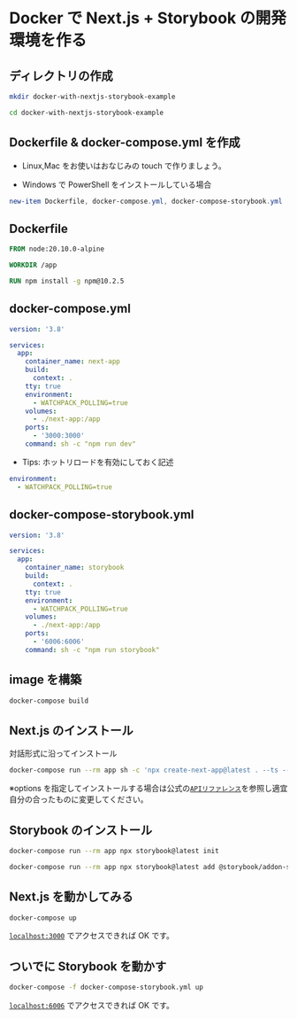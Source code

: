 # Docker で Next.js + Storybook の開発環境を作る

## ディレクトリの作成

```bash
mkdir docker-with-nextjs-storybook-example

cd docker-with-nextjs-storybook-example
```

## Dockerfile & docker-compose.yml を作成

- Linux,Mac をお使いはおなじみの touch で作りましょう。

- Windows で PowerShell をインストールしている場合

```powershell
new-item Dockerfile, docker-compose.yml, docker-compose-storybook.yml
```

## Dockerfile

```dockerfile
FROM node:20.10.0-alpine

WORKDIR /app

RUN npm install -g npm@10.2.5
```

## docker-compose.yml

```yml
version: '3.8'

services:
  app:
    container_name: next-app
    build:
      context: .
    tty: true
    environment:
      - WATCHPACK_POLLING=true
    volumes:
      - ./next-app:/app
    ports:
      - '3000:3000'
    command: sh -c "npm run dev"
```

- Tips: ホットリロードを有効にしておく記述

```yml
environment:
  - WATCHPACK_POLLING=true
```

## docker-compose-storybook.yml

```yml
version: '3.8'

services:
  app:
    container_name: storybook
    build:
      context: .
    tty: true
    environment:
      - WATCHPACK_POLLING=true
    volumes:
      - ./next-app:/app
    ports:
      - '6006:6006'
    command: sh -c "npm run storybook"
```

## image を構築

```bash
docker-compose build
```

## Next.js のインストール

対話形式に沿ってインストール

```bash
docker-compose run --rm app sh -c 'npx create-next-app@latest . --ts --tailwind --eslint --app --src-dir --import-alias @/* --use-npm'
```
※options を指定してインストールする場合は公式の[`APIリファレンス`](https://nextjs.org/docs/pages/api-reference/create-next-app)を参照し適宜自分の合ったものに変更してください。

## Storybook のインストール
```bash
docker-compose run --rm app npx storybook@latest init

docker-compose run --rm app npx storybook@latest add @storybook/addon-styling-webpack
```

## Next.js を動かしてみる

```bash
docker-compose up
```

[`localhost:3000`](http://localhost:3000) でアクセスできれば OK です。

## ついでに Storybook を動かす

```bash
docker-compose -f docker-compose-storybook.yml up
```

[`localhost:6006`](http://localhost:6006) でアクセスできれば OK です。
